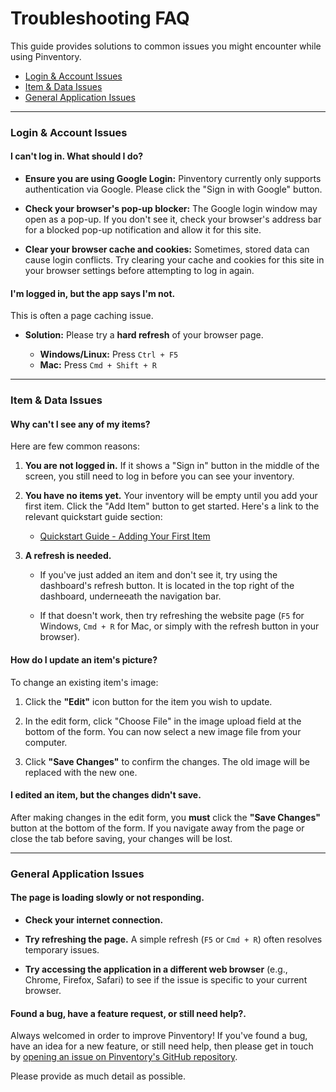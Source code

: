 # Troubleshooting FAQ

This guide provides solutions to common issues you might encounter while using Pinventory.

*   [Login & Account Issues](#login--account-issues)
*   [Item & Data Issues](#item--data-issues)
*   [General Application Issues](#general-application-issues)

---

### Login & Account Issues

#### **I can't log in. What should I do?**

*   **Ensure you are using Google Login:** Pinventory currently only supports authentication via Google. Please click the "Sign in with Google" button.

*   **Check your browser's pop-up blocker:** The Google login window may open as a pop-up. If you don't see it, check your browser's address bar for a blocked pop-up notification and allow it for this site.

*   **Clear your browser cache and cookies:** Sometimes, stored data can cause login conflicts. Try clearing your cache and cookies for this site in your browser settings before attempting to log in again.


#### **I'm logged in, but the app says I'm not.**

This is often a page caching issue.

*   **Solution:** Please try a **hard refresh** of your browser page.

    *   **Windows/Linux:** Press `Ctrl + F5`
    *   **Mac:** Press `Cmd + Shift + R`

---

### Item & Data Issues

#### **Why can't I see any of my items?**

Here are few common reasons:

1.  **You are not logged in.** If it shows a "Sign in" button in the middle of the screen, you still need to log in before you can see your inventory.

2.  **You have no items yet.** Your inventory will be empty until you add your first item. Click the "Add Item" button to get started. Here's a link to the relevant quickstart guide section:
    * [Quickstart Guide - Adding Your First Item](./quickstart-guide.md/#3-adding-your-first-item)

3.  **A refresh is needed.** 
    * If you've just added an item and don't see it, try using the dashboard's refresh button. It is located in the top right of the dashboard, underneeath the navigation bar. 

    * If that doesn't work, then try refreshing the website page (`F5` for Windows, `Cmd + R` for Mac, or simply with the refresh button in your browser).

#### **How do I update an item's picture?**

To change an existing item's image:

1.  Click the **"Edit"** icon button for the item you wish to update.

2.  In the edit form, click "Choose File" in the image upload field at the bottom of the form. You can now select a new image file from your computer.

3.  Click **"Save Changes"** to confirm the changes. The old image will be replaced with the new one.

#### **I edited an item, but the changes didn't save.**

After making changes in the edit form, you **must** click the **"Save Changes"** button at the bottom of the form. If you navigate away from the page or close the tab before saving, your changes will be lost.

---

### General Application Issues

#### **The page is loading slowly or not responding.**

*   **Check your internet connection.**

*   **Try refreshing the page.** A simple refresh (`F5` or `Cmd + R`) often resolves temporary issues.

*   **Try accessing the application in a different web browser** (e.g., Chrome, Firefox, Safari) to see if the issue is specific to your current browser.

#### **Found a bug, have a feature request, or still need help?.**
Always welcomed in order to improve Pinventory! If you've found a bug, have an idea for a new feature, or still need help, then please get in touch by [opening an issue on Pinventory's GitHub repository](https://github.com/Andreas-Nidis/pinventory/issues). 

Please provide as much detail as possible.